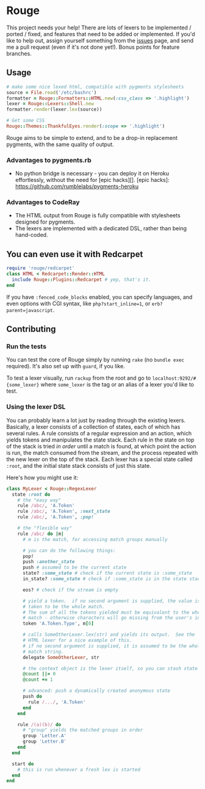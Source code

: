 # Rouge

This project needs your help!  There are lots of lexers to be implemented / ported / fixed, and features that need to be added or implemented.  If you'd like to help out, assign yourself something from the [issues][] page, and send me a pull request (even if it's not done yet!).  Bonus points for feature branches.

[issues]: /jayferd/rouge/issues

## Usage

``` ruby
# make some nice lexed html, compatible with pygments stylesheets
source = File.read('/etc/bashrc')
formatter = Rouge::Formatters::HTML.new(:css_class => '.highlight')
lexer = Rouge::Lexers::Shell.new
formatter.render(lexer.lex(source))

# Get some CSS
Rouge::Themes::ThankfulEyes.render(:scope => '.highlight')
```

Rouge aims to be simple to extend, and to be a drop-in replacement pygments, with the same quality of output.

### Advantages to pygments.rb
* No python bridge is necessary - you can deploy it on Heroku effortlessly, without the need for [epic hacks][].
[epic hacks]: https://github.com/rumblelabs/pygments-heroku

### Advantages to CodeRay
* The HTML output from Rouge is fully compatible with stylesheets designed for pygments.
* The lexers are implemented with a dedicated DSL, rather than being hand-coded.

## You can even use it with Redcarpet

``` ruby
require 'rouge/redcarpet'
class HTML < Redcarpet::Render::HTML
  include Rouge::Plugins::Redcarpet # yep, that's it.
end
```

If you have `:fenced_code_blocks` enabled, you can specify languages, and even options with CGI syntax, like `php?start_inline=1`, or `erb?parent=javascript`.

## Contributing

### Run the tests

You can test the core of Rouge simply by running `rake` (no `bundle exec` required).  It's also set up with `guard`, if you like.

To test a lexer visually, run `rackup` from the root and go to `localhost:9292/#{some_lexer}` where `some_lexer` is the tag or an alias of a lexer you'd like to test.

### Using the lexer DSL

You can probably learn a lot just by reading through the existing lexers.  Basically, a lexer consists of a collection of states, each of which has several rules.  A rule consists of a regular expression and an action, which yields tokens and manipulates the state stack.  Each rule in the state on top of the stack is tried *in order* until a match is found, at which point the action is run, the match consumed from the stream, and the process repeated with the new lexer on the top of the stack.  Each lexer has a special state called `:root`, and the initial state stack consists of just this state.

Here's how you might use it:

``` ruby
class MyLexer < Rouge::RegexLexer
  state :root do
    # the "easy way"
    rule /abc/, 'A.Token'
    rule /abc/, 'A.Token', :next_state
    rule /abc/, 'A.Token', :pop!

    # the "flexible way"
    rule /abc/ do |m|
      # m is the match, for accessing match groups manually

      # you can do the following things:
      pop!
      push :another_state
      push # assumed to be the current state
      state? :some_state # check if the current state is :some_state
      in_state? :some_state # check if :some_state is in the state stack

      eos? # check if the stream is empty

      # yield a token.  if no second argument is supplied, the value is
      # taken to be the whole match.
      # The sum of all the tokens yielded must be equivalent to the whole
      # match - otherwise characters will go missing from the user's input.
      token 'A.Token.Type', m[0]

      # calls SomeOtherLexer.lex(str) and yields its output.  See the
      # HTML lexer for a nice example of this.
      # if no second argument is supplied, it is assumed to be the whole
      # match string.
      delegate SomeOtherLexer, str

      # the context object is the lexer itself, so you can stash state here
      @count ||= 0
      @count += 1

      # advanced: push a dynamically created anonymous state
      push do
        rule /.../, 'A.Token'
      end
    end

    rule /(a)(b)/ do
      # "group" yields the matched groups in order
      group 'Letter.A'
      group 'Letter.B'
    end
  end

  start do
    # this is run whenever a fresh lex is started
  end
end
```
